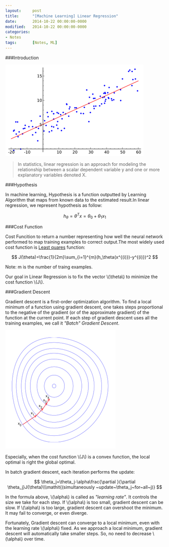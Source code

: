 ```yaml
---
layout: 	post
title:  	"[Machine Learning] Linear Regression"
date:   	2014-10-22 00:00:00-0000
modified:	2014-10-22 00:00:00-0000
categories: 
- Notes
tags:		[Notes, ML]
---
```


###Introduction

![Linear Regression][Linear Regression]

>In statistics, linear regression is an approach for modeling the relationship between a scalar dependent variable y and one or more explanatory variables denoted X.

###Hypothesis

In machine learning, Hypothesis is a function outputted by Learning Algorithm that maps from known data to the estimated result.In linear regression, we represent hypothesis as follow:

$$ h_\theta=\theta^Tx=\theta_0+\theta_1x_1 $$


###Cost Function

Cost Funcition to return a number representing how well the neural network performed to map training examples to correct output.The most widely used cost function is [Least quares][Least squares] function:

$$ J(\theta)=\frac{1}{2m}\sum_{i=1}^{m}(h_\theta(x^{(i)})-y^{(i)})^2 $$

Note: m is the number of traing examples. 

Our goal in Linear Regression is to fix the vector \\(\theta\\) to minimize the cost function \\(J\\).

###Gradient Descent

Gradient descent is a first-order optimization algorithm. To find a local minimum of a function using gradient descent, one takes steps proportional to the negative of the gradient (or of the approximate gradient) of the function at the current point. If each step of gradient descent uses all the training examples, we call it *"Batch" Gradient Descent*.

![Gradient Descent][Gradient Descent]

Especially, when the cost function \\(J\\) is a convex function, the local optimal is right the global optimal.

In batch gradient descent, each iteration performs the update:

$$ \theta_j=\theta_j-\alpha\frac{\partial }{\partial \theta_j}J(\theta)\\\mathit{(simultaneously
~update~\theta_j~for~all~j)} $$

In the formula above, \\(\alpha\\) is called as *"learning rate"*. It controls the size we take for each step. If \\(\alpha\\) is too small, gradient descent can be slow. If \\(\alpha\\) is too large, gradient descent can overshoot the minimum. It may fail to converge, or even diverge.

Fortunately, Gradient descent can converge to a local minimum, even with the learning rate \\(\alpha\\) fixed. As we approach a local minimum, gradient descent will automatically take smaller steps. So, no need to decrease \\(\alpha\\) over time. 

[Linear Regression]:/images/LinearRegression.png
[Least squares]:http://en.wikipedia.org/wiki/Least_squares
[Gradient Descent]:/images/GradientDescent.png